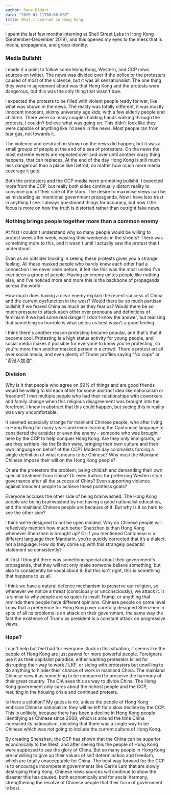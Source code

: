 ```yaml
---
author: Rene Bidart
date: "2020-01-11T00:00:00Z"
title: What I Learned in Hong Kong
---
```

I spent the last few months interning at Shell Street Labs in Hong Kong (September-December 2019), and this opened my eyes to the mess that is media, propaganda, and group identity.  


### Media Bullshit
I made it a point to follow some Hong Kong, Western, and CCP news sources on twitter. The news was divided over if the police or the protesters caused of most of the violence, but it was all sensationalist. The one thing they were in agreement about was that Hong Kong and the protests were dangerous, but this was the only thing that wasn't true. 

I expected the protests to be filled with violent people ready for war, like what was shown in the news. The reality was totally different, it was mostly innocent innocent, skinny university age kids, with a few elderly people and children. There were so many couples holding hands walking through the protests, I couldn't believe what was going on. This didn't look like they were capable of anything like I'd seen in the news. Most people ran from tear gas, not towards it. 

The violence and destruction shown on the news did happen, but it was a small groups of people at the end of a sea of protesters. On the news the most extreme events are repeated over and over until another crazy thing happens, that can replaces. At the end of the day Hong Kong is still much less dangerous than a place like Detroit, no matter how much more media coverage it gets.

Both the protesters and the CCP media were promoting bullshit. I expected more from the CCP, but really both sides continually distort reality to convince you of their side of the story. The desire to maximise views can be as misleading as intentional government propaganda. Now I have less trust in anything I see. I always questioned things for accuracy, but now I the focus is more on how the truth is distorted rather than outright fake news. 


### Nothing brings people together more than a common enemy
At first I couldn't understand why so many people would be willing to protest week after week, wasting their weekends in the streets? There was something more to this, and it wasn't until I actually saw the protest that I understood.

Even as an outsider looking in seeing these protests gives you a strange feeling. All these masked people who barely knew each other had a connection I've never seen before, it felt like this was the most united I've ever seen a group of people. Having an enemy unites people like nothing else, and I've noticed more and more this is the backbone of propaganda across the world.

How much does having a clear enemy explain the recent success of China and the current dysfunction in the west? Would there be so much partisan bullshit if we feared China as much as they fear us? Would there be so much pressure to attack each other over pronouns and definitions of feminism if we had some real danger? I don't know the answer, but realising that something so horrible is what unites us best wasn't a good feeling.

I think there's another reason protesting became popular, and that's that it became cool. Protesting is a high status activity for young people, and social media makes it possible for everyone to know you're protesting, so you're more than another masked person in a crowd. There's protest art all over social media, and even plenty of Tinder profiles saying "No cops" or "香港人加油".


### Division
Why is it that people who agree on 99\% of things and are good friends would be willing to kill each other for some abstract idea like nationalism or freedom? I met multiple people who had their relationships with coworkers and family change when this religious disagreement was brought into the forefront. I knew in abstract that this could happen, but seeing this in reality was very uncomfortable.

It seemed especially strange for mainland Chinese people, who after living in Hong Kong for many years and even learning the Cantonese language to considered the outsider or even the enemy - someone who was brought here by the CCP to help conquer Hong Kong. Are they only immigrants, or are they settlers like the British were, bringing their own culture and their own language on behalf of the CCP? Modern day colonialists forcing a single definition of what it means to be Chinese? Why must the Mainland Chinese impose their will on the Hong Kong people?

Or are the protestors the problem, being childish and demanding their own special treatment from China? Or even traitors for preferring Western style governance after all the success of China? Even supporting violence against innocent people to achieve these pointless goals?

Everyone accuses the other side of being brainwashed. The Hong Kong people are being brainwashed by not having a good nationalist education, and the mainland Chinese people are because of it. But why is it so hard to see the other side?

I think we're designed to not be open minded. Why do Chinese people will reflexively mention how much better Shenzhen is than Hong Kong whenever Shenzhen is brought up? Or if you mentioned Cantonese is a different language then Mandarin, you’re quickly corrected that it’s a dialect, not a language. How do they come up with this strangely pedantic statement so consistently?

At first I thought there was something special about their government's propaganda, that they will not only make someone believe something, but also to consistently be vocal about it. But this isn't right, this is something that happens to us all.

I think we have a natural defence mechanism to preserve our religion, so whenever we notice a threat (consciously or unconsciously), we attack it. It is similar to why people are so quick to insult Trump, or anything that reminds them people have different opinions. Chinese people on some level know that a preference for Hong Kong over carefully designed Shenzhen in spite of all its problems is an attack on their government, the same way the fact the existence of Trump as president is a constant attack on progressive views.


### Hope?
I can't help but feel bad for everyone stuck in this situation, it seems like the people of Hong Kong are just pawns for more powerful people. Foreigners use it as their capitalist paradise, either wanting protesters killed for disrupting their way to work / LKF, or siding with protesters but unwilling to do anything to hinder their chance of work in mainland China. The mainland Chinese view it as something to be conquered to preserve the harmony of their great country. The CIA sees this as way to divide China. The Hong Kong government only cares about the richest people and the CCP, resulting in the housing crisis and continued protests.

Is there a solution?  My guess is no, unless the people of Hong Kong embrace Chinese nationalism they will be left for a slow decline by the CCP. This is unlikely, because there has been a decline in Hong Kong people identifying as Chinese since 2008, which is around the time China increased its nationalism, deciding that there was a single way to be Chinese which was not going to include the current culture of Hong Kong. 

By creating Shenzhen, the CCP has shown that the China can be superior economically to the West, and after seeing this the people of Hong Kong were supposed to see the glory of China. But so many people in Hong Kong are unwilling to give up their values of self determination and freedom, which are totally unacceptable for China. The best way forward for the CCP is to encourage incompetent governments like Carrie Lam that are slowly destroying Hong Kong. Chinese news sources will continue to show the disaster this has caused, both economically and for social harmony, strengthening the resolve of Chinese people that their form of government is best. 
